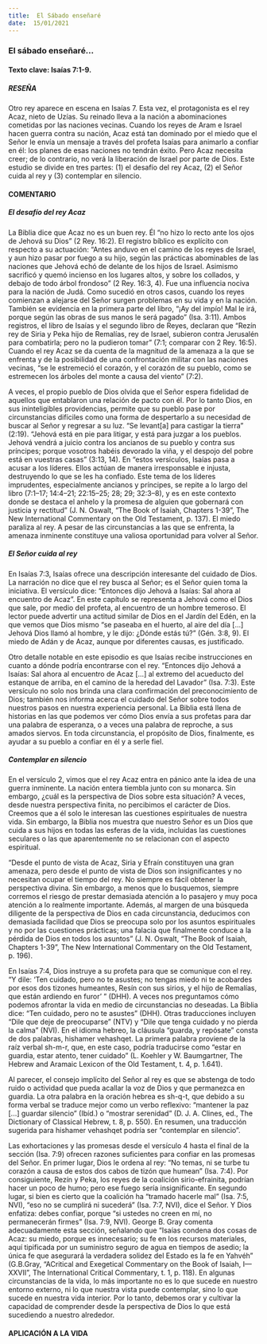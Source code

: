 ```yaml
---
title:  El Sábado enseñaré
date:  15/01/2021
---
```


### El sábado enseñaré...

#### Texto clave: Isaías 7:1-9.

##### RESEÑA

Otro rey aparece en escena en Isaías 7. Esta vez, el protagonista es el rey Acaz, nieto de Uzías. Su reinado lleva a la nación a abominaciones cometidas por las naciones vecinas. Cuando los reyes de Aram e Israel hacen guerra contra su nación, Acaz está tan dominado por el miedo que el Señor le envía un mensaje a través del profeta Isaías para animarlo a confiar en él: los planes de esas naciones no tendrán éxito. Pero Acaz necesita creer; de lo contrario, no verá la liberación de Israel por parte de Dios. Este estudio se divide en tres partes: (1) el desafío del rey Acaz, (2) el Señor cuida al rey y (3) contemplar en silencio.

#### COMENTARIO

##### El desafío del rey Acaz

La Biblia dice que Acaz no es un buen rey. Él “no hizo lo recto ante los ojos de Jehová su Dios” (2 Rey. 16:2). El registro bíblico es explícito con respecto a su actuación: “Antes anduvo en el camino de los reyes de Israel, y aun hizo pasar por fuego a su hijo, según las prácticas abominables de las naciones que Jehová echó de delante de los hijos de Israel. Asimismo sacrificó y quemó incienso en los lugares altos, y sobre los collados, y debajo de todo árbol frondoso” (2 Rey. 16:3, 4). Fue una influencia nociva para la nación de Judá. Como sucedió en otros casos, cuando los reyes comienzan a alejarse del Señor surgen problemas en su vida y en la nación. También se evidencia en la primera parte del libro, “¡Ay del impío! Mal le irá, porque según las obras de sus manos le será pagado” (Isa. 3:11). Ambos registros, el libro de Isaías y el segundo libro de Reyes, declaran que “Rezín rey de Siria y Peka hijo de Remalías, rey de Israel, subieron contra Jerusalén para combatirla; pero no la pudieron tomar” (7:1; comparar con 2 Rey. 16:5). Cuando el rey Acaz se da cuenta de la magnitud de la amenaza a la que se enfrenta y de la posibilidad de una confrontación militar con las naciones vecinas, “se le estremeció el corazón, y el corazón de su pueblo, como se estremecen los árboles del monte a causa del viento” (7:2).

A veces, el propio pueblo de Dios olvida que el Señor espera fidelidad de aquellos que entablaron una relación de pacto con él. Por lo tanto Dios, en sus ininteligibles providencias, permite que su pueblo pase por circunstancias difíciles como una forma de despertarlo a su necesidad de buscar al Señor y regresar a su luz. “Se levant[a] para castigar la tierra” (2:19). “Jehová está en pie para litigar, y está para juzgar a los pueblos. Jehová vendrá a juicio contra los ancianos de su pueblo y contra sus príncipes; porque vosotros habéis devorado la viña, y el despojo del pobre está en vuestras casas” (3:13, 14). En “estos versículos, Isaías pasa a acusar a los líderes. Ellos actúan de manera irresponsable e injusta, destruyendo lo que se les ha confiado. Este tema de los líderes imprudentes, especialmente ancianos y príncipes, se repite a lo largo del libro (7:1–17; 14:4–21; 22:15–25; 28; 29; 32:3–8), y es en este contexto donde se destaca el anhelo y la promesa de alguien que gobernará con justicia y rectitud” (J. N. Oswalt, “The Book of Isaiah, Chapters 1-39”, The New International Commentary on the Old Testament, p. 137). El miedo paraliza al rey. A pesar de las circunstancias a las que se enfrenta, la amenaza inminente constituye una valiosa oportunidad para volver al Señor.

##### El Señor cuida al rey

En Isaías 7:3, Isaías ofrece una descripción interesante del cuidado de Dios. La narración no dice que el rey busca al Señor; es el Señor quien toma la iniciativa. El versículo dice: “Entonces dijo Jehová a Isaías: Sal ahora al encuentro de Acaz”. En este capítulo se representa a Jehová como el Dios que sale, por medio del profeta, al encuentro de un hombre temeroso. El lector puede advertir una actitud similar de Dios en el Jardín del Edén, en la que vemos que Dios mismo “se paseaba en el huerto, al aire del día [...] Jehová Dios llamó al hombre, y le dijo: ¿Dónde estás tú?” (Gén. 3:8, 9). El miedo de Adán y de Acaz, aunque por diferentes causas, es justificado.

Otro detalle notable en este episodio es que Isaías recibe instrucciones en cuanto a dónde podría encontrarse con el rey. “Entonces dijo Jehová a Isaías: Sal ahora al encuentro de Acaz [...] al extremo del acueducto del estanque de arriba, en el camino de la heredad del Lavador” (Isa. 7:3). Este versículo no solo nos brinda una clara confirmación del preconocimiento de Dios; también nos informa acerca el cuidado del Señor sobre todos nuestros pasos en nuestra experiencia personal. La Biblia está llena de historias en las que podemos ver cómo Dios envía a sus profetas para dar una palabra de esperanza, o a veces una palabra de reproche, a sus amados siervos. En toda circunstancia, el propósito de Dios, finalmente, es ayudar a su pueblo a confiar en él y a serle fiel.

##### Contemplar en silencio

En el versículo 2, vimos que el rey Acaz entra en pánico ante la idea de una guerra inminente. La nación entera tiembla junto con su monarca. Sin embargo, ¿cuál es la perspectiva de Dios sobre esta situación? A veces, desde nuestra perspectiva finita, no percibimos el carácter de Dios. Creemos que a él solo le interesan las cuestiones espirituales de nuestra vida. Sin embargo, la Biblia nos muestra que nuestro Señor es un Dios que cuida a sus hijos en todas las esferas de la vida, incluidas las cuestiones seculares o las que aparentemente no se relacionan con el aspecto espiritual.

“Desde el punto de vista de Acaz, Siria y Efraín constituyen una gran amenaza, pero desde el punto de vista de Dios son insignificantes y no necesitan ocupar el tiempo del rey. No siempre es fácil obtener la perspectiva divina. Sin embargo, a menos que lo busquemos, siempre corremos el riesgo de prestar demasiada atención a lo pasajero y muy poca atención a lo realmente importante. Además, al margen de una búsqueda diligente de la perspectiva de Dios en cada circunstancia, deducimos con demasiada facilidad que Dios se preocupa solo por los asuntos espirituales y no por las cuestiones prácticas; una falacia que finalmente conduce a la pérdida de Dios en todos los asuntos” (J. N. Oswalt, “The Book of Isaiah, Chapters 1-39”, The New International Commentary on the Old Testament, p. 196).

En Isaías 7:4, Dios instruye a su profeta para que se comunique con el rey. “Y dile: ‘Ten cuidado, pero no te asustes; no tengas miedo ni te acobardes por esos dos tizones humeantes, Resín con sus sirios, y el hijo de Remalías, que están ardiendo en furor’ ” (DHH). A veces nos preguntamos cómo podemos afrontar la vida en medio de circunstancias no deseadas. La Biblia dice: “Ten cuidado, pero no te asustes” (DHH). Otras traducciones incluyen “Dile que deje de preocuparse” (NTV) y “Dile que tenga cuidado y no pierda la calma” (NVI). En el idioma hebreo, la cláusula “guarda, y repósate” consta de dos palabras, hishamer vehashqet. La primera palabra proviene de la raíz verbal sh-m-r, que, en este caso, podría traducirse como “estar en guardia, estar atento, tener cuidado” (L. Koehler y W. Baumgartner, The Hebrew and Aramaic Lexicon of the Old Testament, t. 4, p. 1.641).

Al parecer, el consejo implícito del Señor al rey es que se abstenga de todo ruido o actividad que pueda acallar la voz de Dios y que permanezca en guardia. La otra palabra en la oración hebrea es sh-q-t, que debido a su forma verbal se traduce mejor como un verbo reflexivo: “mantener la paz [...] guardar silencio” (Ibíd.) o “mostrar serenidad” (D. J. A. Clines, ed., The Dictionary of Classical Hebrew, t. 8, p. 550). En resumen, una traducción sugerida para hishamer vehashqet podría ser “contemplar en silencio”.

Las exhortaciones y las promesas desde el versículo 4 hasta el final de la sección (Isa. 7:9) ofrecen razones suficientes para confiar en las promesas del Señor. En primer lugar, Dios le ordena al rey: “No temas, ni se turbe tu corazón a causa de estos dos cabos de tizón que humean” (Isa. 7:4). Por consiguiente, Rezín y Peka, los reyes de la coalición sirio-efrainita, podrían hacer un poco de humo; pero ese fuego sería insignificante. En segundo lugar, si bien es cierto que la coalición ha “tramado hacerle mal” (Isa. 7:5, NVI), “eso no se cumplirá ni sucederá” (Isa. 7:7, NVI), dice el Señor. Y Dios enfatiza: debes confiar, porque “si ustedes no creen en mí, no permanecerán firmes” (Isa. 7:9, NVI). George B. Gray comenta adecuadamente esta sección, señalando que “Isaías condena dos cosas de Acaz: su miedo, porque es innecesario; su fe en los recursos materiales, aquí tipificada por un suministro seguro de agua en tiempos de asedio; la única fe que asegurará la verdadera solidez del Estado es la fe en Yahvéh” (G.B.Gray, “ACritical and Exegetical Commentary on the Book of Isaiah, I—XXVII”, The International Critical Commentary, t. 1, p. 118). En algunas circunstancias de la vida, lo más importante no es lo que sucede en nuestro entorno externo, ni lo que nuestra vista puede contemplar, sino lo que sucede en nuestra vida interior. Por lo tanto, debemos orar y cultivar la capacidad de comprender desde la perspectiva de Dios lo que está sucediendo a nuestro alrededor.

#### APLICACIÓN A LA VIDA